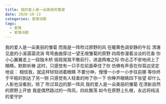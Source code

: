 ```yaml
---
title: 我的爱人是一朵美丽的雏菊
date: 2020-10-13
categories: 爱情诗歌
tags:
  - 爱情
  - 爱情诗歌
---
```


我的爱人是一朵美丽的雏菊
而我是一阵吹过原野的风<!--more-->
在暖黄色调安静的午后
清澈见底的小溪潺潺流淌
弯弯曲曲穿过一望无垠雏菊的原野
四周弥漫着淡淡的花香
你小心翼翼走上一段独木桥
摇摇晃晃不敢前行，进退两难之际
你忐忑不安地闭上了眼睛，默默祈祷
这时，只感觉有一只手在前面牵住了你
仿佛有声音在你耳边坚定地说：
相信我，就这样轻轻闭着眼睛
不要分神，慢慢一小步一小步往前挪
等你终于平稳的到达了另一侧
只感觉有人轻柔的吻了你一下
你睁开眼睛四下张望
却什么人影也没看到，除了
吹过耳边的那一阵风
我的爱人是一朵美丽的雏菊
在清新自然的原野上开放
我是偶然路过的一阵风，四处飘荡
如今在原野上扎根，永远将纯洁的爱守护